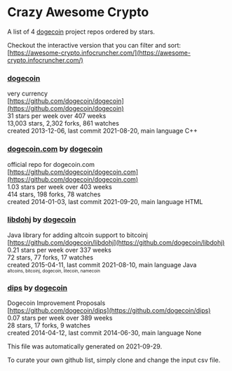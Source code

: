 # Crazy Awesome Crypto
A list of 4 [dogecoin](https://github.com/dogecoin) project repos ordered by stars.  

Checkout the interactive version that you can filter and sort: 
[https://awesome-crypto.infocruncher.com/](https://awesome-crypto.infocruncher.com/)  


### [dogecoin](https://github.com/dogecoin/dogecoin)  
very currency  
[https://github.com/dogecoin/dogecoin](https://github.com/dogecoin/dogecoin)  
31 stars per week over 407 weeks  
13,003 stars, 2,302 forks, 861 watches  
created 2013-12-06, last commit 2021-08-20, main language C++  


### [dogecoin.com](https://github.com/dogecoin/dogecoin.com) by [dogecoin](https://github.com/dogecoin)  
official repo for dogecoin.com  
[https://github.com/dogecoin/dogecoin.com](https://github.com/dogecoin/dogecoin.com)  
1.03 stars per week over 403 weeks  
414 stars, 198 forks, 78 watches  
created 2014-01-03, last commit 2021-09-20, main language HTML  


### [libdohj](https://github.com/dogecoin/libdohj) by [dogecoin](https://github.com/dogecoin)  
Java library for adding altcoin support to bitcoinj  
[https://github.com/dogecoin/libdohj](https://github.com/dogecoin/libdohj)  
0.21 stars per week over 337 weeks  
72 stars, 77 forks, 17 watches  
created 2015-04-11, last commit 2021-08-10, main language Java  
<sub><sup>altcoins, bitcoinj, dogecoin, litecoin, namecoin</sup></sub>


### [dips](https://github.com/dogecoin/dips) by [dogecoin](https://github.com/dogecoin)  
Dogecoin Improvement Proposals  
[https://github.com/dogecoin/dips](https://github.com/dogecoin/dips)  
0.07 stars per week over 389 weeks  
28 stars, 17 forks, 9 watches  
created 2014-04-12, last commit 2014-06-30, main language None  


This file was automatically generated on 2021-09-29.  

To curate your own github list, simply clone and change the input csv file.  